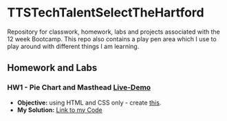 # TTSTechTalentSelectTheHartford
Repository for classwork, homework, labs and projects associated with the 12 week Bootcamp. 
This repo also contains a play pen area which I use to play around with different things I am learning. 

## Homework and Labs
### HW1 - Pie Chart and Masthead [Live-Demo](https://rickrhone.github.io/TTSTechTalentSelectTheHartford/HomeworkAndLabs/HW1_Ricardo_pieChart_And_Masthead/)
- **Objective:** using HTML and CSS only - create [this]().  
- **My Solution:** [Link to my Code](https://github.com/rickrhone/TTSTechTalentSelectTheHartford/tree/master/HomeworkAndLabs/HW1_Ricardo_pieChart_And_Masthead) 


